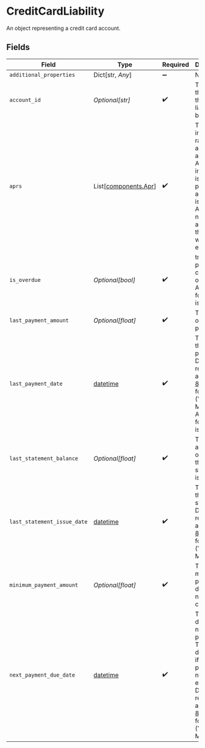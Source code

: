 # CreditCardLiability

An object representing a credit card account.


## Fields

| Field                                                                                                                                                                                 | Type                                                                                                                                                                                  | Required                                                                                                                                                                              | Description                                                                                                                                                                           |
| ------------------------------------------------------------------------------------------------------------------------------------------------------------------------------------- | ------------------------------------------------------------------------------------------------------------------------------------------------------------------------------------- | ------------------------------------------------------------------------------------------------------------------------------------------------------------------------------------- | ------------------------------------------------------------------------------------------------------------------------------------------------------------------------------------- |
| `additional_properties`                                                                                                                                                               | Dict[str, *Any*]                                                                                                                                                                      | :heavy_minus_sign:                                                                                                                                                                    | N/A                                                                                                                                                                                   |
| `account_id`                                                                                                                                                                          | *Optional[str]*                                                                                                                                                                       | :heavy_check_mark:                                                                                                                                                                    | The ID of the account that this liability belongs to.                                                                                                                                 |
| `aprs`                                                                                                                                                                                | List[[components.Apr](../../models/components/apr.md)]                                                                                                                                | :heavy_check_mark:                                                                                                                                                                    | The various interest rates that apply to the account. APR information is not provided by all card issuers; if APR data is not available, this array will be empty.                    |
| `is_overdue`                                                                                                                                                                          | *Optional[bool]*                                                                                                                                                                      | :heavy_check_mark:                                                                                                                                                                    | true if a payment is currently overdue. Availability for this field is limited.                                                                                                       |
| `last_payment_amount`                                                                                                                                                                 | *Optional[float]*                                                                                                                                                                     | :heavy_check_mark:                                                                                                                                                                    | The amount of the last payment.                                                                                                                                                       |
| `last_payment_date`                                                                                                                                                                   | [datetime](https://docs.python.org/3/library/datetime.html#datetime-objects)                                                                                                          | :heavy_check_mark:                                                                                                                                                                    | The date of the last payment. Dates are returned in an [ISO 8601](https://wikipedia.org/wiki/ISO_8601) format (YYYY-MM-DD). Availability for this field is limited.                   |
| `last_statement_balance`                                                                                                                                                              | *Optional[float]*                                                                                                                                                                     | :heavy_check_mark:                                                                                                                                                                    | The total amount owed as of the last statement issued                                                                                                                                 |
| `last_statement_issue_date`                                                                                                                                                           | [datetime](https://docs.python.org/3/library/datetime.html#datetime-objects)                                                                                                          | :heavy_check_mark:                                                                                                                                                                    | The date of the last statement. Dates are returned in an [ISO 8601](https://wikipedia.org/wiki/ISO_8601) format (YYYY-MM-DD).                                                         |
| `minimum_payment_amount`                                                                                                                                                              | *Optional[float]*                                                                                                                                                                     | :heavy_check_mark:                                                                                                                                                                    | The minimum payment due for the next billing cycle.                                                                                                                                   |
| `next_payment_due_date`                                                                                                                                                               | [datetime](https://docs.python.org/3/library/datetime.html#datetime-objects)                                                                                                          | :heavy_check_mark:                                                                                                                                                                    | The due date for the next payment. The due date is `null` if a payment is not expected. Dates are returned in an [ISO 8601](https://wikipedia.org/wiki/ISO_8601) format (YYYY-MM-DD). |